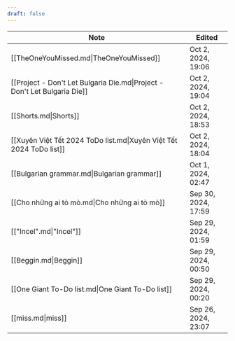 ```yaml
---
draft: false
---
```

| Note                                                                              | Edited              |
| --------------------------------------------------------------------------------- | ------------------- |
| [[TheOneYouMissed.md\|TheOneYouMissed]]                                   | Oct 2, 2024, 19:06  |
| [[Project - Don't Let Bulgaria Die.md\|Project - Don't Let Bulgaria Die]] | Oct 2, 2024, 19:04  |
| [[Shorts.md\|Shorts]]                                                     | Oct 2, 2024, 18:53  |
| [[Xuyên Việt Tết 2024 ToDo list.md\|Xuyên Việt Tết 2024 ToDo list]]       | Oct 2, 2024, 18:04  |
| [[Bulgarian grammar.md\|Bulgarian grammar]]                               | Oct 1, 2024, 02:47  |
| [[Cho những ai tò mò.md\|Cho những ai tò mò]]                             | Sep 30, 2024, 17:59 |
| [["Incel".md\|"Incel"]]                                                   | Sep 29, 2024, 01:59 |
| [[Beggin.md\|Beggin]]                                                     | Sep 29, 2024, 00:50 |
| [[One Giant To-Do list.md\|One Giant To-Do list]]                         | Sep 29, 2024, 00:20 |
| [[miss.md\|miss]]                                                         | Sep 26, 2024, 23:07 |

